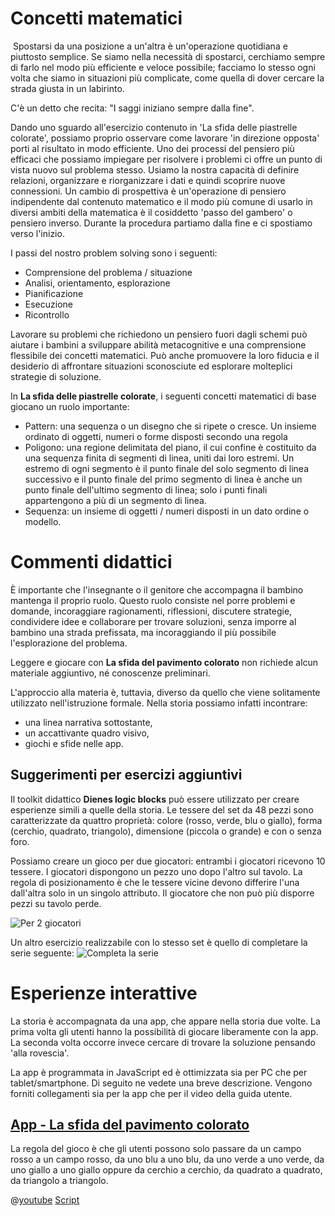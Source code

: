 # Concetti matematici
​
Spostarsi da una posizione a un'altra è un'operazione quotidiana e piuttosto semplice. Se siamo nella necessità di spostarci, cerchiamo sempre di farlo nel modo più efficiente e veloce possibile; facciamo lo stesso ogni volta che siamo in situazioni più complicate, come quella di dover cercare la strada giusta in un labirinto.

C'è un detto che recita: "I saggi iniziano sempre dalla fine".

Dando uno sguardo all'esercizio contenuto in 'La sfida delle piastrelle colorate', possiamo proprio osservare come lavorare 'in direzione opposta' porti al  risultato in modo efficiente. Uno dei processi del pensiero più efficaci che possiamo impiegare per risolvere i problemi ci offre un punto di vista nuovo sul problema stesso. Usiamo la nostra capacità di definire relazioni, organizzare e riorganizzare i dati e quindi scoprire nuove connessioni. Un cambio di prospettiva è un'operazione di pensiero indipendente dal contenuto matematico e il modo più comune di usarlo in diversi ambiti della matematica è il cosiddetto 'passo del gambero' o pensiero inverso. Durante la procedura partiamo dalla fine e ci spostiamo verso l'inizio.

I passi del nostro problem solving sono i seguenti:
+ Comprensione del problema / situazione
+ Analisi, orientamento, esplorazione
+ Pianificazione
+ Esecuzione
+ Ricontrollo

Lavorare su problemi che richiedono un pensiero fuori dagli schemi può aiutare i bambini a sviluppare abilità metacognitive e una comprensione flessibile dei concetti matematici. Può anche promuovere la loro fiducia e il desiderio di affrontare situazioni sconosciute ed esplorare molteplici strategie di soluzione.

In **La sfida delle piastrelle colorate**, i seguenti concetti matematici di base giocano un ruolo importante:

+ Pattern: una sequenza o un disegno che si ripete o cresce. Un insieme ordinato di oggetti, numeri o forme disposti secondo una regola
+ Poligono: una regione delimitata del piano, il cui confine è costituito da una sequenza finita di segmenti di linea, uniti dai loro estremi. Un estremo di ogni segmento è il punto finale del solo segmento di linea successivo e il punto finale del primo segmento di linea è anche un punto finale dell'ultimo segmento di linea; solo i punti finali appartengono a più di un segmento di linea.
+ Sequenza: un insieme di oggetti / numeri disposti in un dato ordine o modello.


# Commenti didattici

È importante che l'insegnante o il genitore che accompagna il bambino mantenga il proprio ruolo. Questo ruolo consiste nel porre problemi e domande, incoraggiare ragionamenti, riflessioni, discutere strategie, condividere idee e collaborare per trovare soluzioni, senza imporre al bambino una strada prefissata, ma incoraggiando il più possibile l'esplorazione del problema.

Leggere e giocare con **La sfida del pavimento colorato** non richiede alcun materiale aggiuntivo, né conoscenze preliminari.

L'approccio alla materia è, tuttavia, diverso da quello che viene solitamente utilizzato nell'istruzione formale. Nella storia possiamo infatti incontrare:
+ una linea narrativa sottostante,
+ un accattivante quadro visivo,
+ giochi e sfide nelle app. 


## Suggerimenti per esercizi aggiuntivi

Il toolkit didattico **Dienes logic blocks** può essere utilizzato per creare esperienze simili a quelle della storia. Le tessere del set da 48 pezzi sono caratterizzate da quattro proprietà: colore (rosso, verde, blu o giallo), forma (cerchio, quadrato, triangolo), dimensione (piccola o grande) e con o senza foro.

Possiamo creare un gioco per due giocatori: entrambi i giocatori ricevono 10 tessere. I giocatori dispongono un pezzo uno dopo l'altro sul tavolo. La regola di posizionamento è che le tessere vicine devono differire l'una dall'altra solo in un singolo attributo. Il giocatore che non può più disporre pezzi su tavolo perde. 

![Per 2 giocatori](/stories/logi-2/img/dienes1.png)

Un altro esercizio realizzabile con lo stesso set è quello di completare la serie seguente:
![Completa la serie](/stories/logi-2/img/dienes2.png)

# Esperienze interattive

La storia è accompagnata da una app, che appare nella storia due volte. La prima volta gli utenti hanno la possibilità di giocare liberamente con la app. La seconda volta occorre invece cercare di trovare la soluzione pensando 'alla rovescia'.

La app è programmata in JavaScript ed è ottimizzata sia per PC che per tablet/smartphone. Di seguito ne vedete una breve descrizione. Vengono forniti collegamenti sia per la app che per il video della guida utente. 


## [App - La sfida del pavimento colorato]($HUB_URL/story/the-tiled-floor-trap/?actionLink=app1)
La regola del gioco è che gli utenti possono solo passare da un campo rosso a un campo rosso, da uno blu a uno blu, da uno verde a uno verde, da uno giallo a uno giallo oppure da cerchio a cerchio, da quadrato a quadrato, da triangolo a triangolo.

@[youtube](ORR614pbLzk?_align-center_)
[Script](/stories/logi-2/transcripts/Script1.pdf)

